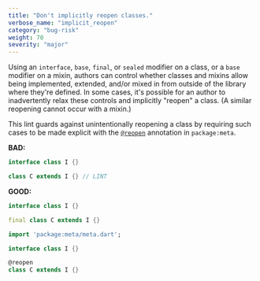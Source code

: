 ```yaml
---
title: "Don't implicitly reopen classes."
verbose_name: "implicit_reopen"
category: "bug-risk"
weight: 70
severity: "major"
---
```

Using an `interface`, `base`, `final`, or `sealed` modifier on a class,
or a `base` modifier on a mixin,
authors can control whether classes and mixins allow being implemented,
extended, and/or mixed in from outside of the library where they're defined.
In some cases, it's possible for an author to inadvertently relax these controls
and implicitly "reopen" a class. (A similar reopening cannot occur with a mixin.)

This lint guards against unintentionally reopening a class by requiring such
cases to be made explicit with the
[`@reopen`](https://pub.dev/documentation/meta/latest/meta/reopen-constant.html)
annotation in `package:meta`.

**BAD:**
```dart
interface class I {}

class C extends I {} // LINT
```

**GOOD:**
```dart
interface class I {}

final class C extends I {}
```

```dart
import 'package:meta/meta.dart';

interface class I {}

@reopen
class C extends I {}
```
